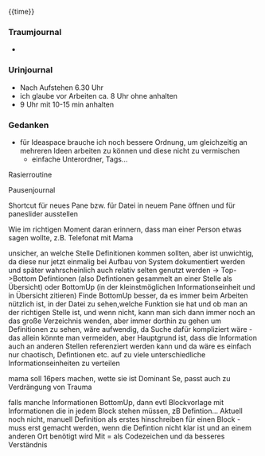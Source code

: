 {{time}}

### Traumjournal
- 
### Urinjournal
- Nach Aufstehen 6.30 Uhr
- ich glaube vor Arbeiten ca. 8 Uhr ohne anhalten
- 9 Uhr mit 10-15 min anhalten
### Gedanken
- für Ideaspace brauche ich noch bessere Ordnung, um gleichzeitig an mehreren Ideen arbeiten zu können und diese nicht zu vermischen
	- einfache Unterordner, Tags...

Rasierroutine

Pausenjournal

Shortcut für neues Pane bzw. für Datei in neuem Pane öffnen und für paneslider ausstellen

Wie im richtigen Moment daran erinnern, dass man einer Person etwas sagen wollte, z.B. Telefonat mit Mama

unsicher, an welche Stelle Definitionen kommen sollten, aber ist unwichtig, da diese nur jetzt einmalig bei Aufbau von System dokumentiert werden und später wahrscheinlich auch relativ selten genutzt werden
-> Top->Bottom Defintionen (also Defintionen gesammelt an einer Stelle als Übersicht) oder BottomUp (in der kleinstmöglichen Informationseinheit und in Übersicht zitieren)
Finde BottomUp besser, da es immer beim Arbeiten nützlich ist, in der Datei zu sehen,welche Funktion sie hat und ob man an der richtigen Stelle ist, und wenn nicht, kann man sich dann immer noch an das große Verzeichnis wenden, aber immer dorthin zu gehen um Definitionen zu sehen, wäre aufwendig, da Suche dafür kompliziert wäre - das allein könnte man vermeiden, aber Hauptgrund ist, dass die Information auch an anderen Stellen referenziert werden kann und da wäre es einfach nur chaotisch, Defintionen etc. auf zu viele unterschiedliche Informationseinheiten zu verteilen

mama soll 16pers machen, wette sie ist Dominant Se, passt auch zu Verdrängung von Trauma

falls manche Informationen BottomUp, dann evtl Blockvorlage mit Informationen die in jedem Block stehen müssen, zB Defintion...
Aktuell noch nicht, manuell Definition  als erstes hinschreiben für einen Block - muss erst gemacht werden, wenn die Defintion nicht klar ist und an einem anderen Ort benötigt wird
Mit = als Codezeichen und da besseres Verständnis